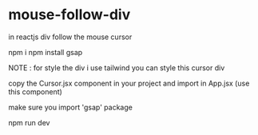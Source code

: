 # mouse-follow-div
in reactjs div follow the mouse cursor 

npm i
npm install gsap 

NOTE : for  style the div i use tailwind you can style this cursor div 

 copy the Cursor.jsx component in your project and 
 import in App.jsx (use this component)

 make sure you import 'gsap' package

 npm run dev



